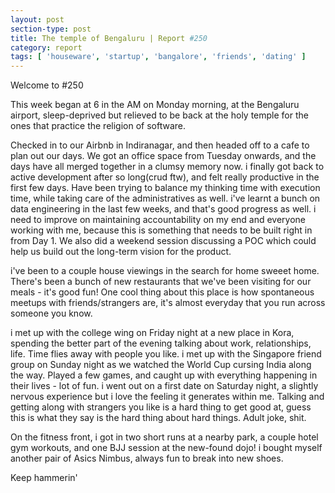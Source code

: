 ```yaml
---
layout: post
section-type: post
title: The temple of Bengaluru | Report #250
category: report
tags: [ 'houseware', 'startup', 'bangalore', 'friends', 'dating' ]
---
```


Welcome to #250

This week began at 6 in the AM on Monday morning, at the Bengaluru airport, sleep-deprived but relieved to be back at the holy temple for the ones that practice the religion of software.

Checked in to our Airbnb in Indiranagar, and then headed off to a cafe to plan out our days. We got an office space from Tuesday onwards, and the days have all merged together in a clumsy memory now. i finally got back to active development after so long(crud ftw), and felt really productive in the first few days. Have been trying to balance my thinking time with execution time, while taking care of the administratives as well. i've learnt a bunch on data engineering in the last few weeks, and that's good progress as well. i need to improve on maintaining accountability on my end and everyone working with me, because this is something that needs to be built right in from Day 1. We also did a weekend session discussing a POC which could help us build out the long-term vision for the product.

i've been to a couple house viewings in the search for home sweeet home. There's been a bunch of new restaurants that we've been visiting for our meals - it's good fun! One cool thing about this place is how spontaneous meetups with friends/strangers are, it's almost everyday that you run across someone you know.

i met up with the college wing on Friday night at a new place in Kora, spending the better part of the evening talking about work, relationships, life. Time flies away with people you like. i met up with the Singapore friend group on Sunday night as we watched the World Cup cursing India along the way. Played a few games, and caught up with everything happening in their lives - lot of fun. i went out on a first date on Saturday night, a slightly nervous experience but i love the feeling it generates within me. Talking and getting along with strangers you like is a hard thing to get good at, guess this is what they say is the hard thing about hard things. Adult joke, shit.

On the fitness front, i got in two short runs at a nearby park, a couple hotel gym workouts, and one BJJ session at the new-found dojo! i bought myself another pair of Asics Nimbus, always fun to break into new shoes. 

Keep hammerin'